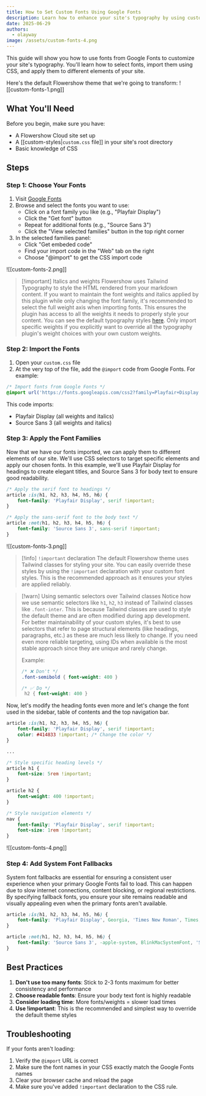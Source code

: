 ```yaml
---
title: How to Set Custom Fonts Using Google Fonts
description: Learn how to enhance your site's typography by using custom fonts from Google Fonts
date: 2025-06-29
authors:
  - olayway
image: /assets/custom-fonts-4.png
---
```


This guide will show you how to use fonts from Google Fonts to customize your site's typography. You'll learn how to select fonts, import them using CSS, and apply them to different elements of your site.

Here's the default Flowershow theme that we're going to transform:
![[custom-fonts-1.png]]

## What You'll Need

Before you begin, make sure you have:
- A Flowershow Cloud site set up
- A [[custom-styles|`custom.css` file]] in your site's root directory
- Basic knowledge of CSS

## Steps

### Step 1: Choose Your Fonts

1. Visit [Google Fonts](https://fonts.google.com)
2. Browse and select the fonts you want to use:
   - Click on a font family you like (e.g., "Playfair Display")
   - Click the "Get font" button
   - Repeat for additional fonts (e.g., "Source Sans 3")
   - Click the "View selected families" button in the top right corner 
1. In the selected families panel:
   - Click "Get embeded code"
   - Find your import code in the "Web" tab on the right
   - Choose "@import" to get the CSS import code

![[custom-fonts-2.png]]

> [!important] Italics and weights
> Flowershow uses Tailwind Typography to style the HTML rendered from your markdown content. If you want to maintain the font weights and italics applied by this plugin while only changing the font family, it's recommended to select the full weight axis when importing fonts. This ensures the plugin has access to all the weights it needs to properly style your content. You can see the default typography styles [here](https://github.com/tailwindlabs/tailwindcss-typography/blob/main/src/styles.js). Only import specific weights if you explicitly want to override all the typography plugin's weight choices with your own custom weights.

### Step 2: Import the Fonts

1. Open your `custom.css` file
2. At the very top of the file, add the `@import` code from Google Fonts. For example:

```css
/* Import fonts from Google Fonts */
@import url('https://fonts.googleapis.com/css2?family=Playfair+Display:ital,wght@0,400..900;1,400..900&family=Source+Sans+3:ital,wght@0,200..900;1,200..900&display=swap');
```

This code imports:
- Playfair Display (all weights and italics)
- Source Sans 3 (all weights and italics)

### Step 3: Apply the Font Families

Now that we have our fonts imported, we can apply them to different elements of our site. We'll use CSS selectors to target specific elements and apply our chosen fonts. In this example, we'll use Playfair Display for headings to create elegant titles, and Source Sans 3 for body text to ensure good readability.

```css
/* Apply the serif font to headings */
article :is(h1, h2, h3, h4, h5, h6) {
    font-family: 'Playfair Display', serif !important;
}

/* Apply the sans-serif font to the body text */
article :not(h1, h2, h3, h4, h5, h6) {
    font-family: 'Source Sans 3', sans-serif !important;
}
```

![[custom-fonts-3.png]]

> [!info] `!important` declaration
> The default Flowershow theme uses Tailwind classes for styling your site. You can easily override these styles by using the `!important` declaration with your custom font styles. This is the recommended approach as it ensures your styles are applied reliably.

> [!warn] Using semantic selectors over Tailwind classes
> Notice how we use semantic selectors like `h1`, `h2`, `h3` instead of Tailwind classes like `.font-inter`. This is because Tailwind classes are used to style the default theme and are often modified during app development. For better maintainability of your custom styles, it's best to use selectors that refer to page structural elements (like headings, paragraphs, etc.) as these are much less likely to change. If you need even more reliable targeting, using IDs when available is the most stable approach since they are unique and rarely change.
> 
> Example:
> ```css
> /* ❌ Don't */
> .font-semibold { font-weight: 400 }
> 
> /* ✅ Do */
>  h2 { font-weight: 400 }
> ```

Now, let's modify the heading fonts even more and let's change the font used in the sidebar, table of contents and the top navigation bar.

```css
article :is(h1, h2, h3, h4, h5, h6) {
    font-family: 'Playfair Display', serif !important;
    color: #414833 !important; /* Change the color */
}

...

/* Style specific heading levels */
article h1 {
    font-size: 5rem !important;
}

article h2 {
    font-weight: 400 !important;
}

/* Style navigation elements */
nav {
    font-family: 'Playfair Display', serif !important;
    font-size: 1rem !important;
}
```

![[custom-fonts-4.png]]

### Step 4: Add System Font Fallbacks

System font fallbacks are essential for ensuring a consistent user experience when your primary Google Fonts fail to load. This can happen due to slow internet connections, content blocking, or regional restrictions. By specifying fallback fonts, you ensure your site remains readable and visually appealing even when the primary fonts aren't available.

```css
article :is(h1, h2, h3, h4, h5, h6) {
    font-family: 'Playfair Display', Georgia, 'Times New Roman', Times, serif !important;
}

article :not(h1, h2, h3, h4, h5, h6) {
    font-family: 'Source Sans 3', -apple-system, BlinkMacSystemFont, 'Segoe UI', Helvetica, Arial, sans-serif !important;
}
```

## Best Practices

1. **Don't use too many fonts**: Stick to 2-3 fonts maximum for better consistency and performance
2. **Choose readable fonts**: Ensure your body text font is highly readable
3. **Consider loading time**: More fonts/weights = slower load times
4. **Use !important**: This is the recommended and simplest way to override the default theme styles

## Troubleshooting

If your fonts aren't loading:

1. Verify the `@import` URL is correct
2. Make sure the font names in your CSS exactly match the Google Fonts names
3. Clear your browser cache and reload the page
4. Make sure you've added `!important` declaration to the CSS rule.
